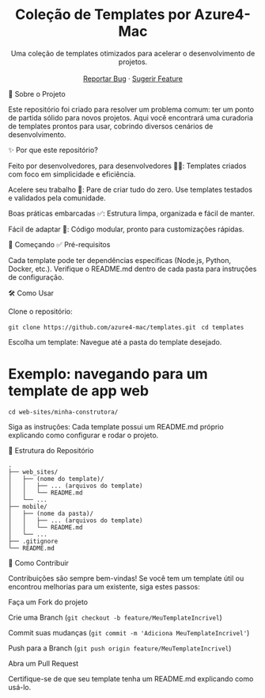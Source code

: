 <h1 align="center">Coleção de Templates por Azure4-Mac </h1> <p align="center"> Uma coleção de templates otimizados para acelerar o desenvolvimento de projetos. <br /><br /> <a href="https://github.com/azure4-mac/templates/issues">Reportar Bug</a> · <a href="https://github.com/azure4-mac/templates/issues">Sugerir Feature</a> </p> </div>
🎯 Sobre o Projeto

Este repositório foi criado para resolver um problema comum: ter um ponto de partida sólido para novos projetos.
Aqui você encontrará uma curadoria de templates prontos para usar, cobrindo diversos cenários de desenvolvimento.

✨ Por que este repositório?

Feito por desenvolvedores, para desenvolvedores 👨‍💻: Templates criados com foco em simplicidade e eficiência.

Acelere seu trabalho 🚀: Pare de criar tudo do zero. Use templates testados e validados pela comunidade.

Boas práticas embarcadas ✅: Estrutura limpa, organizada e fácil de manter.

Fácil de adaptar 🔧: Código modular, pronto para customizações rápidas.

🚀 Começando
✅ Pré-requisitos

Cada template pode ter dependências específicas (Node.js, Python, Docker, etc.).
Verifique o README.md dentro de cada pasta para instruções de configuração.

🛠️ Como Usar

Clone o repositório:

```git clone https://github.com/azure4-mac/templates.git ``` 
```cd templates```


Escolha um template:
Navegue até a pasta do template desejado.

# Exemplo: navegando para um template de app web
```cd web-sites/minha-construtora/ ```


Siga as instruções:
Cada template possui um README.md próprio explicando como configurar e rodar o projeto.

📂 Estrutura do Repositório
```
.
├── web_sites/
│   ├── (nome do template)/
│   │   ├── ... (arquivos do template)
│   │   └── README.md
│   └── ...
├── mobile/
│   ├── (nome da pasta)/
│   │   ├── ... (arquivos do template)
│   │   └── README.md
│   └── ...
├── .gitignore
└── README.md
```
🤝 Como Contribuir

Contribuições são sempre bem-vindas!
Se você tem um template útil ou encontrou melhorias para um existente, siga estes passos:

Faça um Fork do projeto

Crie uma Branch (```git checkout -b feature/MeuTemplateIncrivel```)

Commit suas mudanças (```git commit -m 'Adiciona MeuTemplateIncrivel'```)

Push para a Branch (```git push origin feature/MeuTemplateIncrivel```)

Abra um Pull Request

Certifique-se de que seu template tenha um README.md explicando como usá-lo.
